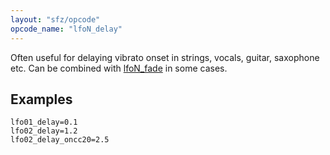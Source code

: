 ```yaml
---
layout: "sfz/opcode"
opcode_name: "lfoN_delay"
---
```

Often useful for delaying vibrato onset in strings, vocals, guitar, saxophone etc.
Can be combined with [lfoN_fade](lfoN_fade) in some cases.

## Examples

```
lfo01_delay=0.1
lfo02_delay=1.2
lfo02_delay_oncc20=2.5
```

